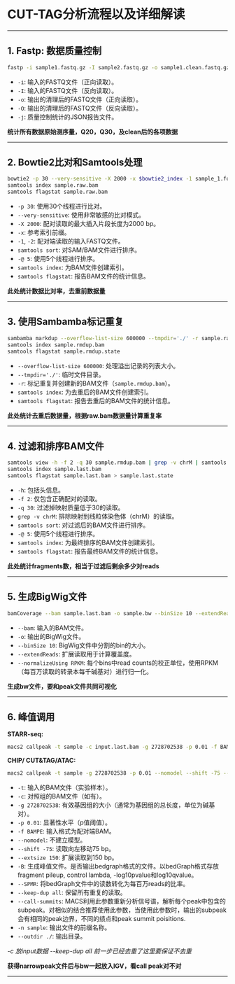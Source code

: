 # CUT-TAG分析流程以及详细解读
  
---
  
## 1. Fastp: 数据质量控制
  
```bash
fastp -i sample1.fastq.gz -I sample2.fastq.gz -o sample1.clean.fastq.gz -O sample2.clean.fastq.gz -j sample.json
```
  
- `-i`: 输入的FASTQ文件（正向读取）。
- `-I`: 输入的FASTQ文件（反向读取）。
- `-o`: 输出的清理后的FASTQ文件（正向读取）。
- `-O`: 输出的清理后的FASTQ文件（反向读取）。
- `-j`: 质量控制统计的JSON报告文件。
  
__统计所有数据原始测序量，Q20，Q30，及clean后的各项数据__
  
---
  
## 2. Bowtie2比对和Samtools处理
  
```bash
bowtie2 -p 30 --very-sensitive -X 2000 -x $bowtie2_index -1 sample_1.fq.gz -2 sample_2.fq.gz | samtools sort -O bam -@ 5 -o sample.raw.bam
samtools index sample.raw.bam
samtools flagstat sample.raw.bam
```
  
- `-p 30`: 使用30个线程进行比对。
- `--very-sensitive`: 使用非常敏感的比对模式。
- `-X 2000`: 配对读取的最大插入片段长度为2000 bp。
- `-x`: 参考索引前缀。
- `-1`, `-2`: 配对端读取的输入FASTQ文件。
- `samtools sort`: 对SAM/BAM文件进行排序。
- `-@ 5`: 使用5个线程进行排序。
- `samtools index`: 为BAM文件创建索引。
- `samtools flagstat`: 报告BAM文件的统计信息。
  
  
**此处统计数据比对率，去重前数据量**
  
---
  
## 3. 使用Sambamba标记重复
  
```bash
sambamba markdup --overflow-list-size 600000 --tmpdir='./' -r sample.raw.bam sample.rmdup.bam
samtools index sample.rmdup.bam
samtools flagstat sample.rmdup.state
```
  
- `--overflow-list-size 600000`: 处理溢出记录的列表大小。
- `--tmpdir='./'`: 临时文件目录。
- `-r`: 标记重复并创建新的BAM文件（`sample.rmdup.bam`）。
- `samtools index`: 为去重后的BAM文件创建索引。
- `samtools flagstat`: 报告去重后的BAM文件的统计信息。
  
**此处统计去重后数据量，根据raw.bam数据量计算重复率**
  
---
  
## 4. 过滤和排序BAM文件
  
```bash
samtools view -h -f 2 -q 30 sample.rmdup.bam | grep -v chrM | samtools sort -O bam -@ 5 -o sample.last.bam
samtools index sample.last.bam
samtools flagstat sample.last.bam > sample.last.state
```
  
- `-h`: 包括头信息。
- `-f 2`: 仅包含正确配对的读取。
- `-q 30`: 过滤掉映射质量低于30的读取。
- `grep -v chrM`: 排除映射到线粒体染色体（chrM）的读取。
- `samtools sort`: 对过滤后的BAM文件进行排序。
- `-@ 5`: 使用5个线程进行排序。
- `samtools index`: 为最终排序的BAM文件创建索引。
- `samtools flagstat`: 报告最终BAM文件的统计信息。
  
**此处统计fragments数，相当于过滤后剩余多少对reads**
  
---
  
## 5. 生成BigWig文件
  
```bash
bamCoverage --bam sample.last.bam -o sample.bw --binSize 10 --extendReads --normalizeUsing RPKM
```
  
- `--bam`: 输入的BAM文件。
- `-o`: 输出的BigWig文件。
- `--binSize 10`: BigWig文件中分割的bin的大小。
- `--extendReads`: 扩展读取用于计算覆盖度。
- `--normalizeUsing RPKM`: 每个bins中read counts的校正单位，使用RPKM（每百万读取的转录本每千碱基对）进行归一化。
  
**生成bw文件，要和peak文件共同可视化**
  
---
  
## 6. 峰值调用
  
**STARR-seq:**
  
```bash
macs2 callpeak -t sample -c input.last.bam -g 2728702538 -p 0.01 -f BAMPE -B --SPMR --keep-dup=all -n sample --outdir ./ 
```
  
**CHIP/ CUT&TAG/ATAC:**
  
```bash
macs2 callpeak -t sample -g 2728702538 -p 0.01 --nomodel --shift -75 --extsize 150 -B --SPMR --keep-dup all --call-summits -n sample --outdir ./ 
```
  
- `-t`: 输入的BAM文件（实验样本）。
- `-c`: 对照组的BAM文件（如有）。
- `-g 2728702538`: 有效基因组的大小（通常为基因组的总长度，单位为碱基对）。
- `-p 0.01`: 显著性水平（p值阈值）。
- `-f BAMPE`: 输入格式为配对端BAM。
- `--nomodel`: 不建立模型。
- `--shift -75`: 读取向左移动75 bp。
- `--extsize 150`: 扩展读取到150 bp。
- `-B`: 生成峰值文件。是否输出bedgraph格式的文件。以bedGraph格式存放fragment pileup, control lambda, -log10pvalue和log10qvalue。
- `--SPMR`: 将bedGraph文件中的读数转化为每百万reads的比率。
- `--keep-dup all`: 保留所有重复的读取。
- `--call-summits`: MACS利用此参数重新分析信号谱，解析每个peak中包含的subpeak。对相似的结合推荐使用此参数，当使用此参数时，输出的subpeak会有相同的peak边界，不同的绩点和peak summit poisitions.
- `-n sample`: 输出文件的前缀名称。
- `--outdir ./`: 输出目录。
  
*-c 放input数据 --keep-dup all 前一步已经去重了这里要保证不去重*
  
**获得narrowpeak文件后与bw一起放入IGV，看call peak对不对**
  
---
  